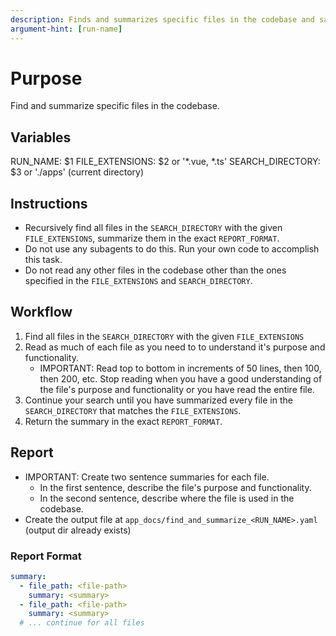 ```yaml
---
description: Finds and summarizes specific files in the codebase and saves the summary to app_docs directory
argument-hint: [run-name]
---
```


# Purpose

Find and summarize specific files in the codebase.

## Variables

RUN_NAME: $1
FILE_EXTENSIONS: $2 or '*.vue, *.ts'
SEARCH_DIRECTORY: $3 or './apps' (current directory)

## Instructions

- Recursively find all files in the `SEARCH_DIRECTORY` with the given `FILE_EXTENSIONS`, summarize them in the exact `REPORT_FORMAT`.
- Do not use any subagents to do this. Run your own code to accomplish this task.
- Do not read any other files in the codebase other than the ones specified in the `FILE_EXTENSIONS` and `SEARCH_DIRECTORY`.


## Workflow

1. Find all files in the `SEARCH_DIRECTORY` with the given `FILE_EXTENSIONS`
2. Read as much of each file as you need to to understand it's purpose and functionality. 
   - IMPORTANT: Read top to bottom in increments of 50 lines, then 100, then 200, etc. Stop reading when you have a good understanding of the file's purpose and functionality or you have read the entire file.
3. Continue your search until you have summarized every file in the `SEARCH_DIRECTORY` that matches the `FILE_EXTENSIONS`.
4. Return the summary in the exact `REPORT_FORMAT`.

## Report

- IMPORTANT: Create two sentence summaries for each file.
    - In the first sentence, describe the file's purpose and functionality.
    - In the second sentence, describe where the file is used in the codebase.
- Create the output file at `app_docs/find_and_summarize_<RUN_NAME>.yaml` (output dir already exists)

### Report Format

```yaml
summary:
  - file_path: <file-path>
    summary: <summary>
  - file_path: <file-path>
    summary: <summary>
  # ... continue for all files
```
